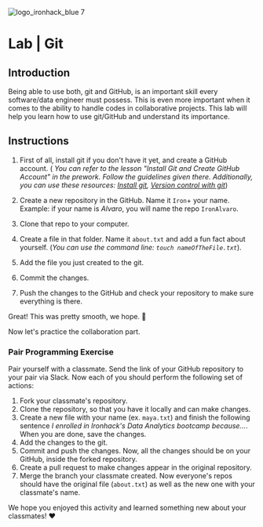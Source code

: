 ![logo_ironhack_blue 7](https://user-images.githubusercontent.com/23629340/40541063-a07a0a8a-601a-11e8-91b5-2f13e4e6b441.png)

# Lab | Git

## Introduction

Being able to use both, git and GitHub, is an important skill every software/data engineer must possess. This is even more important when it comes to the ability to handle codes in collaborative projects. This lab will help you learn how to use git/GitHub and understand its importance.

## Instructions

1. First of all, install git if you don't have it yet, and create a GitHub account. ( _You can refer to the lesson "Install Git and Create GitHub Account" in the prework. Follow the guidelines given there. Additionally, you can use these resources: [Install git](https://git-scm.com/downloads), [Version control with git](http://swcarpentry.github.io/git-novice/)_)

2. Create a new repository in the GitHub. Name it `Iron`+ your name. Example: if your name is _Alvaro_, you will name the repo `IronAlvaro`.
3. Clone that repo to your computer.
4. Create a file in that folder. Name it `about.txt` and add a fun fact about yourself. (_You can use the command line: `touch nameOfTheFile.txt`_).
5. Add the file you just created to the git.
6. Commit the changes.
7. Push the changes to the GitHub and check your repository to make sure everything is there.

Great! This was pretty smooth, we hope. :rocket:

Now let's practice the collaboration part.

### Pair Programming Exercise

Pair yourself with a classmate. Send the link of your GitHub repository to your pair via Slack. Now each of you should perform the following set of actions:

1. Fork your classmate's repository.
2. Clone the repository, so that you have it locally and can make changes.
3. Create a new file with your name (ex. `maya.txt`) and finish the following sentence _I enrolled in Ironhack's Data Analytics bootcamp because..._. When you are done, save the changes.
5. Add the changes to the git.
6. Commit and push the changes. Now, all the changes should be on your GitHub, inside the forked repository.
7. Create a pull request to make changes appear in the original repository.
8. Merge the branch your classmate created. Now everyone's repos should have the original file (`about.txt`) as well as the new one with your classmate's name.

We hope you enjoyed this activity and learned something new about your classmates! :heart:

